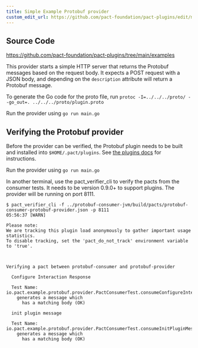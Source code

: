 ```yaml
---
title: Simple Example Protobuf provider
custom_edit_url: https://github.com/pact-foundation/pact-plugins/edit/main/examples/protobuf/protobuf-provider/README.md
---
```

<!-- This file has been synced from the pact-foundation/pact-plugins repository. Please do not edit it directly. The URL of the source file can be found in the custom_edit_url value above -->

## Source Code

https://github.com/pact-foundation/pact-plugins/tree/main/examples


This provider starts a simple HTTP server that returns the Protobuf messages based on the request body. It expects a
POST request with a JSON body, and depending on the `description` attribute will return a Protobuf message. 

To generate the Go code for the proto file, run `protoc -I=../../../proto/ --go_out=. ../../../proto/plugin.proto`

Run the provider using `go run main.go`

## Verifying the Protobuf provider

Before the provider can be verified, the Protobuf plugin needs to be built and installed into `$HOME/.pact/plugins`.
See [the plugins docs](https://github.com/pact-foundation/pact-plugins/blob/main/plugins/protobuf/README.md) for instructions.

Run the provider using `go run main.go`

In another terminal, use the pact_verifier_cli to verify the pacts from the consumer tests. It needs to be
version 0.9.0+ to support plugins. The provider will be running on port 8111.

```
$ pact_verifier_cli -f ../protobuf-consumer-jvm/build/pacts/protobuf-consumer-protobuf-provider.json -p 8111
05:56:37 [WARN] 

Please note:
We are tracking this plugin load anonymously to gather important usage statistics.
To disable tracking, set the 'pact_do_not_track' environment variable to 'true'.



Verifying a pact between protobuf-consumer and protobuf-provider

  Configure Interaction Response

  Test Name: io.pact.example.protobuf.provider.PactConsumerTest.consumeConfigureInteractionResponseMessage(AsynchronousMessage)
    generates a message which
      has a matching body (OK)

  init plugin message

  Test Name: io.pact.example.protobuf.provider.PactConsumerTest.consumeInitPluginMessage(AsynchronousMessage)
    generates a message which
      has a matching body (OK)


```
